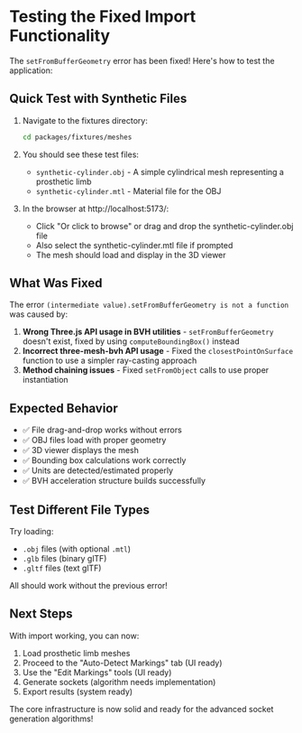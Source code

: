 # Testing the Fixed Import Functionality

The `setFromBufferGeometry` error has been fixed! Here's how to test the application:

## Quick Test with Synthetic Files

1. Navigate to the fixtures directory:
   ```bash
   cd packages/fixtures/meshes
   ```

2. You should see these test files:
   - `synthetic-cylinder.obj` - A simple cylindrical mesh representing a prosthetic limb
   - `synthetic-cylinder.mtl` - Material file for the OBJ

3. In the browser at http://localhost:5173/:
   - Click "Or click to browse" or drag and drop the synthetic-cylinder.obj file
   - Also select the synthetic-cylinder.mtl file if prompted
   - The mesh should load and display in the 3D viewer

## What Was Fixed

The error `(intermediate value).setFromBufferGeometry is not a function` was caused by:

1. **Wrong Three.js API usage in BVH utilities** - `setFromBufferGeometry` doesn't exist, fixed by using `computeBoundingBox()` instead
2. **Incorrect three-mesh-bvh API usage** - Fixed the `closestPointOnSurface` function to use a simpler ray-casting approach
3. **Method chaining issues** - Fixed `setFromObject` calls to use proper instantiation

## Expected Behavior

- ✅ File drag-and-drop works without errors
- ✅ OBJ files load with proper geometry
- ✅ 3D viewer displays the mesh
- ✅ Bounding box calculations work correctly
- ✅ Units are detected/estimated properly
- ✅ BVH acceleration structure builds successfully

## Test Different File Types

Try loading:
- `.obj` files (with optional `.mtl`)
- `.glb` files (binary glTF)
- `.gltf` files (text glTF)

All should work without the previous error!

## Next Steps

With import working, you can now:
1. Load prosthetic limb meshes
2. Proceed to the "Auto-Detect Markings" tab (UI ready)
3. Use the "Edit Markings" tools (UI ready)
4. Generate sockets (algorithm needs implementation)
5. Export results (system ready)

The core infrastructure is now solid and ready for the advanced socket generation algorithms!